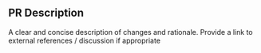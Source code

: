 ## PR Description
A clear and concise description of changes and rationale. Provide a link to external references / discussion if appropriate 
